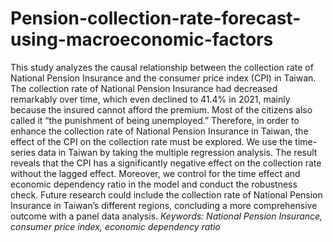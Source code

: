 # Pension-collection-rate-forecast-using-macroeconomic-factors
This study analyzes the causal relationship between the collection rate of National Pension Insurance and the consumer price index (CPI) in Taiwan. The collection rate of National Pension Insurance had decreased remarkably over time, which even declined to 41.4% in 2021, mainly because the insured cannot afford the premium. Most of the citizens also called it “the punishment of being unemployed.” Therefore, in order to enhance the collection rate of National Pension Insurance in Taiwan, the effect of the CPI on the collection rate must be explored. We use the time-series data in Taiwan by taking the multiple regression analysis. The result reveals that the CPI has a significantly negative effect on the collection rate without the lagged effect. Moreover, we control for the time effect and economic dependency ratio in the model and conduct the robustness check. Future research could include the collection rate of National Pension Insurance in Taiwan’s different regions, concluding a more comprehensive outcome with a panel data analysis. 
*Keywords: National Pension Insurance, consumer price index, economic dependency ratio*


